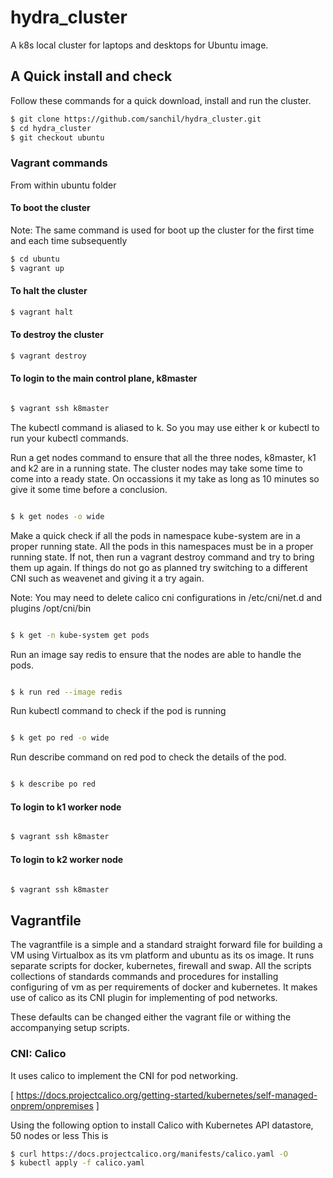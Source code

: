 # hydra_cluster

A k8s local cluster for laptops and desktops for Ubuntu image.


## A Quick install and check

Follow these commands for a quick download, install and run the cluster.

```sh
$ git clone https://github.com/sanchil/hydra_cluster.git
$ cd hydra_cluster
$ git checkout ubuntu

```

### Vagrant commands

From within ubuntu folder

#### To boot the cluster

Note: The same command is used for boot up the cluster for the first time and each time subsequently


```sh
$ cd ubuntu
$ vagrant up
```


#### To halt the cluster

```sh
$ vagrant halt
```


#### To destroy the cluster

```sh
$ vagrant destroy
```

#### To login to the main control plane, k8master


```sh

$ vagrant ssh k8master

```
The kubectl command is aliased to k. So you may use either k or kubectl to run your kubectl commands.

Run a get nodes command to ensure that all the three nodes, k8master, k1 and k2 are in a running state. The cluster nodes may take some time to come into a ready state. On occassions it my take as long as 10 minutes so give it some time before a conclusion.

```sh

$ k get nodes -o wide

```

Make a quick check if all the pods in namespace kube-system are in a proper running state. All the pods in this namespaces must be in a proper running state. If not, then run a vagrant destroy command and try to bring them up again. If things do not go as planned try switching to a different CNI such as weavenet and giving it a try again. 

Note: You may need to delete calico cni configurations in /etc/cni/net.d and plugins /opt/cni/bin

```sh

$ k get -n kube-system get pods

```
Run an image say redis to ensure that the nodes are able to handle the pods.

```sh

$ k run red --image redis

```

Run kubectl command to check if the pod is running


```sh

$ k get po red -o wide

```
Run describe command on red pod to check the details of the pod.

```sh

$ k describe po red

```

#### To login to k1 worker node

```sh

$ vagrant ssh k8master

```

#### To login to k2 worker node

```sh

$ vagrant ssh k8master

```

## Vagrantfile

The vagrantfile is a simple and a standard straight forward file for building a VM using Virtualbox as its vm platform and ubuntu as its os image.
It runs separate scripts for docker, kubernetes, firewall and swap. All the scripts collections of standards commands and procedures for installing
configuring of vm as per requirements of docker and kubernetes. It makes use of calico as its CNI plugin for implementing of pod networks.

These defaults can be changed either the vagrant file or withing the accompanying setup scripts.

### CNI: Calico

It uses calico to implement the CNI for pod networking.

[ https://docs.projectcalico.org/getting-started/kubernetes/self-managed-onprem/onpremises ]

Using the following option to install Calico with Kubernetes API datastore, 50 nodes or less
This is 
```sh
$ curl https://docs.projectcalico.org/manifests/calico.yaml -O
$ kubectl apply -f calico.yaml
```


